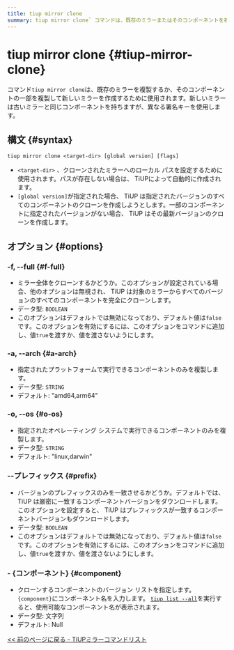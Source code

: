 ```yaml
---
title: tiup mirror clone
summary: tiup mirror clone` コマンドは、既存のミラーまたはそのコンポーネントを複製して、異なる署名キーを持つ新しいミラーを作成するために使用されます。構文は `tiup mirror clone <target-dir> [global version] [flags]` です。オプションには、ミラー全体の複製、プラットフォームとオペレーティング システムの指定、プレフィックスによるコンポーネントバージョンの一致などがあります。
---
```


# tiup mirror clone {#tiup-mirror-clone}

コマンド`tiup mirror clone`は、既存のミラーを複製するか、そのコンポーネントの一部を複製して新しいミラーを作成するために使用されます。新しいミラーは古いミラーと同じコンポーネントを持ちますが、異なる署名キーを使用します。

## 構文 {#syntax}

```shell
tiup mirror clone <target-dir> [global version] [flags]
```

-   `<target-dir>` 、クローンされたミラーへのローカル パスを設定するために使用されます。パスが存在しない場合は、 TiUPによって自動的に作成されます。
-   `[global version]`が指定された場合、 TiUP は指定されたバージョンのすべてのコンポーネントのクローンを作成しようとします。一部のコンポーネントに指定されたバージョンがない場合、 TiUP はその最新バージョンのクローンを作成します。

## オプション {#options}

### -f, --full {#f-full}

-   ミラー全体をクローンするかどうか。このオプションが設定されている場合、他のオプションは無視され、 TiUP は対象のミラーからすべてのバージョンのすべてのコンポーネントを完全にクローンします。
-   データ型: `BOOLEAN`
-   このオプションはデフォルトでは無効になっており、デフォルト値は`false`です。このオプションを有効にするには、このオプションをコマンドに追加し、値`true`を渡すか、値を渡さないようにします。

### -a, --arch {#a-arch}

-   指定されたプラットフォームで実行できるコンポーネントのみを複製します。
-   データ型: `STRING`
-   デフォルト: &quot;amd64,arm64&quot;

### -o, --os {#o-os}

-   指定されたオペレーティング システムで実行できるコンポーネントのみを複製します。
-   データ型: `STRING`
-   デフォルト: &quot;linux,darwin&quot;

### --プレフィックス {#prefix}

-   バージョンのプレフィックスのみを一致させるかどうか。デフォルトでは、 TiUP は厳密に一致するコンポーネントバージョンをダウンロードします。このオプションを設定すると、 TiUP はプレフィックスが一致するコンポーネントバージョンもダウンロードします。
-   データ型: `BOOLEAN`
-   このオプションはデフォルトでは無効になっており、デフォルト値は`false`です。このオプションを有効にするには、このオプションをコマンドに追加し、値`true`を渡すか、値を渡さないようにします。

### - {コンポーネント} {#component}

-   クローンするコンポーネントのバージョン リストを指定します。 `{component}`にコンポーネント名を入力します。 [`tiup list --all`](/tiup/tiup-command-list.md)を実行すると、使用可能なコンポーネント名が表示されます。
-   データ型: 文字列
-   デフォルト: Null

[&lt;&lt; 前のページに戻る - TiUPミラーコマンドリスト](/tiup/tiup-command-mirror.md#command-list)

